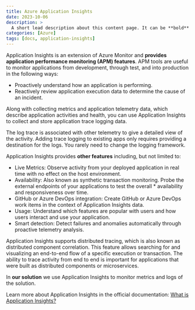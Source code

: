 ```yaml
---
title: Azure Application Insights
date: 2023-10-06
description: >
  A short lead description about this content page. It can be **bold** or _italic_ and can be split over multiple paragraphs.
categories: [Azure]
tags: [docs, application-insights]
---
```


Application Insights is an extension of Azure Monitor and **provides application performance monitoring (APM) features**. APM tools are useful to monitor applications from development, through test, and into production in the following ways:

* Proactively understand how an application is performing.
* Reactively review application execution data to determine the cause of an incident.

Along with collecting metrics and application telemetry data, which describe application activities and health, you can use Application Insights to collect and store application trace logging data.

The log trace is associated with other telemetry to give a detailed view of the activity. Adding trace logging to existing apps only requires providing a destination for the logs. You rarely need to change the logging framework.

Application Insights provides **other features** including, but not limited to:

* Live Metrics: Observe activity from your deployed application in real time with no effect on the host environment.
* Availability: Also known as synthetic transaction monitoring. Probe the external endpoints of your applications to test the overall * availability and responsiveness over time.
* GitHub or Azure DevOps integration: Create GitHub or Azure DevOps work items in the context of Application Insights data.
* Usage: Understand which features are popular with users and how users interact and use your application.
* Smart detection: Detect failures and anomalies automatically through proactive telemetry analysis.

Application Insights supports distributed tracing, which is also known as distributed component correlation. This feature allows searching for and visualizing an end-to-end flow of a specific execution or transaction. The ability to trace activity from end to end is important for applications that were built as distributed components or microservices.

In **our solution** we use Application Insights to monitor metrics and logs of the solution. 

Learn more about Application Insights in the official documentation: [What is Application Insights?](https://learn.microsoft.com/en-us/azure/azure-monitor/app/app-insights-overview?tabs=net)